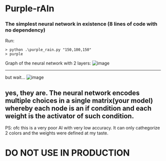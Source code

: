 # Purple-rAIn
### The simplest neural network in existence (8 lines of code with no dependency)

Run:
```
> python .\purple_rain.py "150,100,150"
> purple
```

Graph of the neural network with 2 layers:
![image](https://user-images.githubusercontent.com/43297242/232598558-c963c7c7-7e41-46bf-bf11-3a8e8d08d020.png)

---

but wait...
![image](https://user-images.githubusercontent.com/43297242/232600976-d36de01a-65b8-408f-bf7c-5c39be8bd6b2.png)


yes, they are. The neural network encodes multiple choices in a single matrix(your model) whereby each node is an if condition and each weight is the activator of such condition.
---

PS: ofc this is a very poor AI with very low accuracy. It can only cathegorize 2 colors and the weights were defined at my taste.
# DO NOT USE IN PRODUCTION

